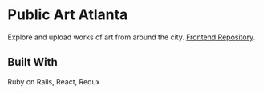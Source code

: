# Public Art Atlanta

Explore and upload works of art from around the city. [Frontend Repository](https://github.com/wulman16/public-art-atlanta-frontend).

## Built With
Ruby on Rails, React, Redux
